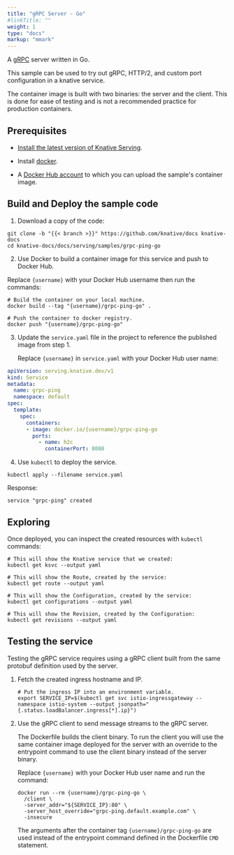 ```yaml
---
title: "gRPC Server - Go"
#linkTitle: ""
weight: 1
type: "docs"
markup: "mmark"
---
```


A [gRPC](https://grpc.io) server written in Go.

This sample can be used to try out gRPC, HTTP/2, and custom port configuration
in a knative service.

The container image is built with two binaries: the server and the client.
This is done for ease of testing and is not a recommended practice
for production containers.

## Prerequisites

- [Install the latest version of Knative Serving](../../../install/README.md).

- Install [docker](https://www.docker.com/).

- A [Docker Hub account](https://hub.docker.com) to which you can upload the sample's container image.

## Build and Deploy the sample code

1. Download a copy of the code:

  ```shell
  git clone -b "{{< branch >}}" https://github.com/knative/docs knative-docs
  cd knative-docs/docs/serving/samples/grpc-ping-go
  ```

2. Use Docker to build a container image for this service and push to Docker Hub.

  Replace `{username}` with your Docker Hub username then run the commands:

  ```shell
  # Build the container on your local machine.
  docker build --tag "{username}/grpc-ping-go" .

  # Push the container to docker registry.
  docker push "{username}/grpc-ping-go"
  ```

3. Update the `service.yaml` file in the project to reference the published image from step 1.

   Replace `{username}` in `service.yaml` with your Docker Hub user name:
   
   
  ```yaml
  apiVersion: serving.knative.dev/v1
  kind: Service
  metadata:
    name: grpc-ping
    namespace: default
  spec:
    template:
      spec:
        containers:
        - image: docker.io/{username}/grpc-ping-go
          ports:
            - name: h2c
              containerPort: 8080
  ``` 

4. Use `kubectl` to deploy the service.

  ```shell
  kubectl apply --filename service.yaml
  ```

  Response:

  ```shell
  service "grpc-ping" created
  ```

## Exploring

Once deployed, you can inspect the created resources with `kubectl` commands:

```shell
# This will show the Knative service that we created:
kubectl get ksvc --output yaml

# This will show the Route, created by the service:
kubectl get route --output yaml

# This will show the Configuration, created by the service:
kubectl get configurations --output yaml

# This will show the Revision, created by the Configuration:
kubectl get revisions --output yaml
```

## Testing the service

Testing the gRPC service requires using a gRPC client built from the same
protobuf definition used by the server.

1. Fetch the created ingress hostname and IP.

   ```shell
   # Put the ingress IP into an environment variable.
   export SERVICE_IP=$(kubectl get svc istio-ingressgateway --namespace istio-system --output jsonpath="{.status.loadBalancer.ingress[*].ip}")
   ```

1. Use the gRPC client to send message streams to the gRPC server.

   The Dockerfile builds the client binary. To run the client you will use the
   same container image deployed for the server with an override to the
   entrypoint command to use the client binary instead of the server binary.

   Replace `{username}` with your Docker Hub user name and run the command:

   ```shell
   docker run --rm {username}/grpc-ping-go \
     /client \
     -server_addr="${SERVICE_IP}:80" \
     -server_host_override="grpc-ping.default.example.com" \
     -insecure
   ```

   The arguments after the container tag `{username}/grpc-ping-go` are used
   instead of the entrypoint command defined in the Dockerfile `CMD` statement.
  

